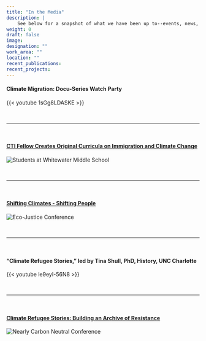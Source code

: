 ```yaml
---
title: "In the Media"
description: |
    See below for a snapshot of what we have been up to--events, news, conference presentations, and more! [Click here](https://climaterefugeestories.substack.com) to sign up for our email newsletter.
weight: 0
draft: false
image: 
designation: ""
work_area: ""
location: ""
recent_publications:
recent_projects:
---
```


#### **Climate Migration: Docu-Series Watch Party**
{{< youtube 1sGg8LDASKE >}}

&nbsp;  
  
---
&nbsp; 
#### [**CTI Fellow Creates Original Curricula on Immigration and Climate Change**](https://charlotteteachers.org/2021/11/cti-fellow-creates-curricula-on-immigration-and-climate-change/)

![Students at Whitewater Middle School](../images/about/in-the-media/Whitewater-Middle-School-Students.png#caption "Students at Whitewater Middle School in Charlotte. Photo Credit: Mariella Fernandes, Charlotte Teachers Institute, November 16, 2021.")

&nbsp;  
  
---
&nbsp; 

#### [**Shifting Climates - Shifting People**](https://www.iliff.edu/centerforecojustice/conference2021/)
![Eco-Justice Conference](../images/about/in-the-media/Eco-Justice-Conference.png#caption "The Center for Eco-Justice Conference, ILIFF School of Theology, October 21-22, 2021.")

&nbsp;  
  
---
&nbsp; 

#### **“Climate Refugee Stories,” led by Tina Shull, PhD, History, UNC Charlotte**
{{< youtube le9eyI-56N8 >}}

&nbsp;  
  
---
&nbsp; 

#### [**Climate Refugee Stories: Building an Archive of Resistance**](https://ehc.english.ucsb.edu/?p=21016)
![Nearly Carbon Neutral Conference](../images/about/in-the-media/Nearly-Carbon-Neutral-Conference.png#caption "Confronting the Climate Crisis with Systemic Alternatives in the Age of Coronavirus, A Nearly-Carbon Neutral Conference, UC Santa Barbara, October, 2021.")
&nbsp;  